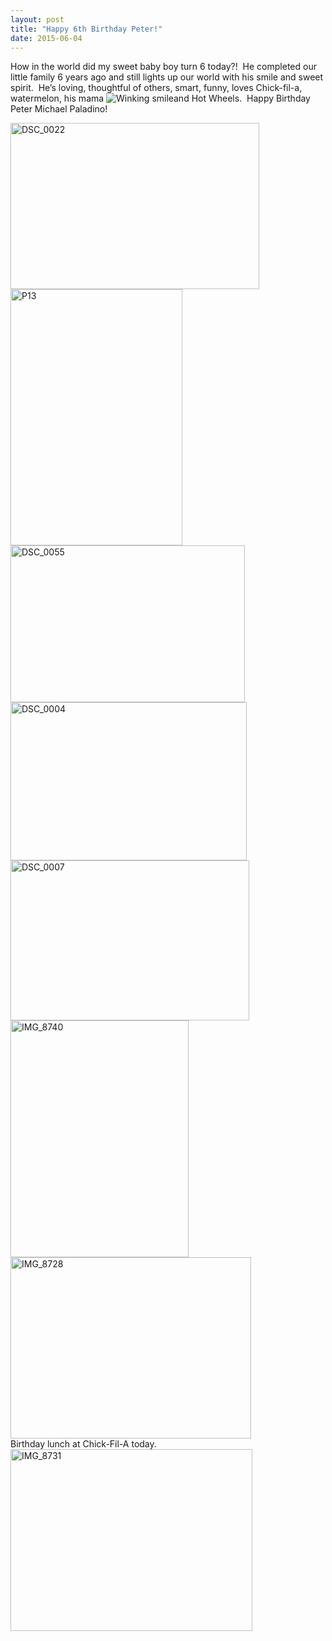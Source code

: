 ```yaml
---
layout: post
title: "Happy 6th Birthday Peter!"
date: 2015-06-04
---
```


<p>How in the world did my sweet baby boy turn 6 today?!&#160; He completed our little family 6 years ago and still lights up our world with his smile and sweet spirit.&#160; He’s loving, thoughtful of others, smart, funny, loves Chick-fil-a, watermelon, his mama <img class="wlEmoticon wlEmoticon-winkingsmile" style="border-top-style: none; border-bottom-style: none; border-right-style: none; border-left-style: none" alt="Winking smile" src="/thepaladinos/assets/images/wlEmoticon-winkingsmile.png" />and Hot Wheels.&#160; Happy Birthday Peter Michael Paladino!</p>  <p><a href="/thepaladinos/assets/images/DSC_0022.jpg"><img title="DSC_0022" style="border-top: 0px; border-right: 0px; background-image: none; border-bottom: 0px; padding-top: 0px; padding-left: 0px; border-left: 0px; display: inline; padding-right: 0px" border="0" alt="DSC_0022" src="/thepaladinos/assets/images/DSC_0022_thumb.jpg" width="398" height="266" /></a><a href="/thepaladinos/assets/images/P13.jpg"><img title="P13" style="border-top: 0px; border-right: 0px; background-image: none; border-bottom: 0px; padding-top: 0px; padding-left: 0px; border-left: 0px; display: inline; padding-right: 0px" border="0" alt="P13" src="/thepaladinos/assets/images/P13_thumb.jpg" width="275" height="410" /></a><a href="/thepaladinos/assets/images/DSC_0055.jpg"><img title="DSC_0055" style="border-top: 0px; border-right: 0px; background-image: none; border-bottom: 0px; padding-top: 0px; padding-left: 0px; border-left: 0px; display: inline; padding-right: 0px" border="0" alt="DSC_0055" src="/thepaladinos/assets/images/DSC_0055_thumb.jpg" width="375" height="251" /></a><a href="/thepaladinos/assets/images/DSC_0004.jpg"><img title="DSC_0004" style="border-top: 0px; border-right: 0px; background-image: none; border-bottom: 0px; padding-top: 0px; padding-left: 0px; border-left: 0px; display: inline; padding-right: 0px" border="0" alt="DSC_0004" src="/thepaladinos/assets/images/DSC_0004_thumb.jpg" width="378" height="253" /></a><a href="/thepaladinos/assets/images/DSC_0007.jpg"><img title="DSC_0007" style="border-top: 0px; border-right: 0px; background-image: none; border-bottom: 0px; padding-top: 0px; padding-left: 0px; border-left: 0px; display: inline; padding-right: 0px" border="0" alt="DSC_0007" src="/thepaladinos/assets/images/DSC_0007_thumb.jpg" width="382" height="256" /></a><a href="/thepaladinos/assets/images/IMG_8740.jpg"><img title="IMG_8740" style="border-top: 0px; border-right: 0px; background-image: none; border-bottom: 0px; padding-top: 0px; padding-left: 0px; border-left: 0px; display: inline; padding-right: 0px" border="0" alt="IMG_8740" src="/thepaladinos/assets/images/IMG_8740_thumb.jpg" width="285" height="379" /></a><a href="/thepaladinos/assets/images/IMG_8728.jpg"><img title="IMG_8728" style="border-top: 0px; border-right: 0px; background-image: none; border-bottom: 0px; padding-top: 0px; padding-left: 0px; border-left: 0px; display: inline; padding-right: 0px" border="0" alt="IMG_8728" src="/thepaladinos/assets/images/IMG_8728_thumb.jpg" width="385" height="290" /></a>    <br />Birthday lunch at Chick-Fil-A today.    <br /><a href="/thepaladinos/assets/images/IMG_8731.jpg"><img title="IMG_8731" style="border-top: 0px; border-right: 0px; background-image: none; border-bottom: 0px; padding-top: 0px; padding-left: 0px; border-left: 0px; display: inline; padding-right: 0px" border="0" alt="IMG_8731" src="/thepaladinos/assets/images/IMG_8731_thumb.jpg" width="387" height="291" /></a></p>
